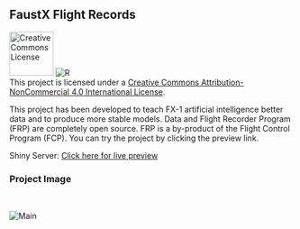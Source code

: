 ## FaustX Flight Records

 <a href="http://creativecommons.org/licenses/by-nc/4.0/" rel="license"><img width="78px" style="border-width: 0;" src="https://i.creativecommons.org/l/by-nc/4.0/88x31.png" alt="Creative Commons License" /></a>
 ![R](https://img.shields.io/badge/R-000000?style=for-the-badge&logo=r&logoColor=white)
<br/>
This project is licensed under a <a href="http://creativecommons.org/licenses/by-nc/4.0/" rel="license">Creative Commons Attribution-NonCommercial 4.0 International License</a>.
<p>This project has been developed to teach FX-1 artificial intelligence better data and to produce more stable models. Data and Flight Recorder Program (FRP) are completely open source. FRP is a by-product of the Flight Control Program (FCP). You can try the project by clicking the preview link.</p>

<div><span>Shiny Server: </span><a href="https://faustx.shinyapps.io/fx-statistics/" target="_blank">Click here for live preview</a></div>

### Project Image

<br/>

![Main](https://user-images.githubusercontent.com/61010367/174889791-94f1f11f-74f7-4d7e-ab9f-4dd4d73c7c3f.png)







